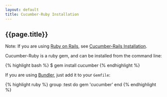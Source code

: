 ```yaml
---
layout: default
title: Cucumber-Ruby Installation
---
```

## {{page.title}}

Note: If you are using [Ruby on Rails](http://rubyonrails.org/), see [Cucumber-Rails Installation](install-rails).

Cucumber-Ruby is a ruby gem, and can be installed from the command line:

{% highlight bash %}
$ gem install cucumber
{% endhighlight %}

If you are using [Bundler](http://gembundler.com/), just add it to your `Gemfile`:

{% highlight ruby %}
group :test do
  gem 'cucumber'
end
{% endhighlight %}